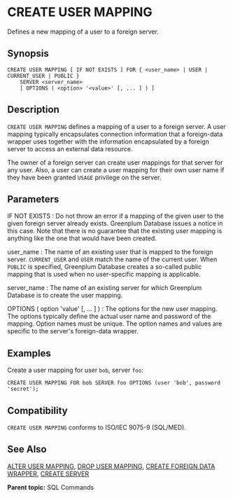 # CREATE USER MAPPING

Defines a new mapping of a user to a foreign server.

## Synopsis

``` {#sql_command_synopsis}
CREATE USER MAPPING [ IF NOT EXISTS ] FOR { <user_name> | USER | CURRENT_USER | PUBLIC }
    SERVER <server_name>
    [ OPTIONS ( <option> '<value>' [, ... ] ) ]
```

## Description

`CREATE USER MAPPING` defines a mapping of a user to a foreign server. A user mapping typically encapsulates connection information that a foreign-data wrapper uses together with the information encapsulated by a foreign server to access an external data resource.

The owner of a foreign server can create user mappings for that server for any user. Also, a user can create a user mapping for their own user name if they have been granted `USAGE` privilege on the server.

## Parameters

IF NOT EXISTS
:   Do not throw an error if a mapping of the given user to the given foreign server already exists. Greenplum Database issues a notice in this case. Note that there is no guarantee that the existing user mapping is anything like the one that would have been created.

user_name
:   The name of an existing user that is mapped to the foreign server. `CURRENT_USER` and `USER` match the name of the current user. When `PUBLIC` is specified, Greenplum Database creates a so-called public mapping that is used when no user-specific mapping is applicable.

server_name
:   The name of an existing server for which Greenplum Database is to create the user mapping.

OPTIONS ( option 'value' [, ... ] )
:   The options for the new user mapping. The options typically define the actual user name and password of the mapping. Option names must be unique. The option names and values are specific to the server's foreign-data wrapper.

## Examples

Create a user mapping for user `bob`, server `foo`:

```
CREATE USER MAPPING FOR bob SERVER foo OPTIONS (user 'bob', password 'secret');
```

## Compatibility

`CREATE USER MAPPING` conforms to ISO/IEC 9075-9 (SQL/MED).

## See Also

[ALTER USER MAPPING](ALTER_USER_MAPPING.html), [DROP USER MAPPING](DROP_USER_MAPPING.html), [CREATE FOREIGN DATA WRAPPER](CREATE_FOREIGN_DATA_WRAPPER.html), [CREATE SERVER](CREATE_SERVER.html)

**Parent topic:** SQL Commands

